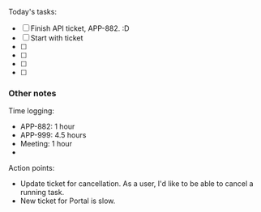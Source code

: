 Today's tasks:
- [ ] Finish API ticket, APP-882. :D
- [ ] Start with  ticket
- [ ] 
- [ ] 
- [ ] 
- [ ]  

### Other notes

Time logging:
- APP-882: 1 hour
- APP-999: 4.5 hours
- Meeting: 1 hour
- 




Action points:
- Update ticket for cancellation.
    As a user, I'd like to be able to cancel a running task.
- New ticket for Portal is slow.


